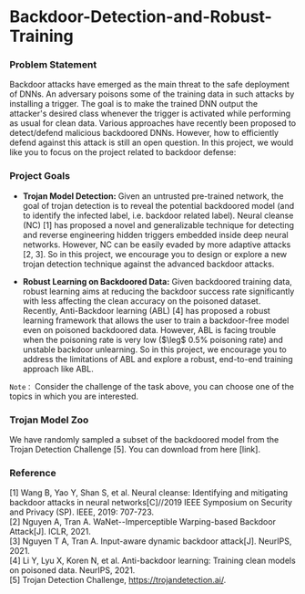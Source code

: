 # Backdoor-Detection-and-Robust-Training

### Problem Statement

Backdoor attacks have emerged as the main threat to the safe deployment of DNNs. An adversary poisons some of the training data in such attacks by installing a trigger. The goal is to make the trained DNN output the attacker's desired class whenever the trigger is activated while performing as usual for clean data. Various approaches have recently been proposed to detect/defend malicious backdoored DNNs. However, how to efficiently defend against this attack is still an open question. In this project, we would like you to focus on the project related to backdoor defense:

### Project Goals  

- **Trojan Model Detection:** Given an untrusted pre-trained network, the goal of trojan detection is to reveal the potential backdoored model (and to identify the infected label, i.e. backdoor related label). Neural cleanse (NC) [1] has proposed a novel and generalizable technique for detecting and reverse engineering hidden triggers embedded inside deep neural networks. However, NC can be easily evaded by more adaptive attacks [2, 3]. So in this project, we encourage you to design or explore a new trojan detection technique against the advanced backdoor attacks.

- **Robust Learning on Backdoored Data:** Given backdoored training data, robust learning aims at reducing the backdoor success rate significantly with less affecting the clean accuracy on the poisoned dataset. Recently, Anti-Backdoor learning (ABL) [4] has proposed a robust learning framework that allows the user to train a backdoor-free model even on poisoned backdoored data. However, ABL is facing trouble when the poisoning rate is very low ($\leg$ 0.5% poisoning rate) and unstable backdoor unlearning. So in this project, we encourage you to address the limitations of ABL and explore a robust, end-to-end training approach like ABL.

`Note：` Consider the challenge of the task above, you can choose one of the topics in which you are interested.

### Trojan Model Zoo

We have randomly sampled a subset of the backdoored model from the Trojan Detection Challenge [5]. You can download from here [link].


### Reference 

[1] Wang B, Yao Y, Shan S, et al. Neural cleanse: Identifying and mitigating backdoor attacks in neural networks[C]//2019 IEEE Symposium on Security and Privacy (SP). IEEE, 2019: 707-723.  
[2] Nguyen A, Tran A. WaNet--Imperceptible Warping-based Backdoor Attack[J]. ICLR, 2021.  
[3] Nguyen T A, Tran A. Input-aware dynamic backdoor attack[J]. NeurIPS, 2021.  
[4] Li Y, Lyu X, Koren N, et al. Anti-backdoor learning: Training clean models on poisoned data. NeurIPS, 2021.  
[5] Trojan Detection Challenge, https://trojandetection.ai/.
